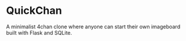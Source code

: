 # QuickChan
A minimalist 4chan clone where anyone can start their own imageboard built with Flask and SQLite.
